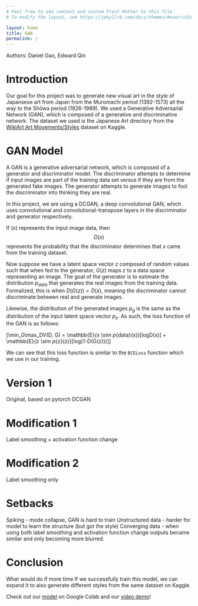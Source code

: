 ```yaml
---
# Feel free to add content and custom Front Matter to this file.
# To modify the layout, see https://jekyllrb.com/docs/themes/#overriding-theme-defaults

layout: home
title: GAN
permalink: /
---
```


Authors: Daniel Gao, Edward Qin

# Introduction

Our goal for this project was to generate new visual art in the style of Japansese art from Japan from the Muromachi period (1392-1573) all the way to the Shōwa period (1926-1989). We used a Generative Adversarial Network (GAN), which is composed of a generative and discriminative network. The dataset we used is the Japanese Art directory from the [WikiArt Art Movements/Styles](https://www.kaggle.com/datasets/sivarazadi/wikiart-art-movementsstyles) dataset on Kaggle. 

# GAN Model

A GAN is a generative adversarial network, which is composed of a generator and discriminator model. The discriminator attempts to determine if input images are part of the training data set versus if they are from the generated fake images. The generator attempts to generate images to fool the discriminator into thinking they are real. 

In this project, we are using a DCGAN, a deep convolutional GAN, which uses convolutional and convolutional-transpose layers in the discriminator and generator respectively. 

If \(x\) represents the input image data, then $$D(x)$$ represents the probability that the discriminator determines that $x$ came from the training dataset. 

Now suppose we have a latent space vector $z$ composed of random values such that when fed to the generator, $G(z)$ maps $z$ to a data space representing an image. The goal of the generator is to estimate the distribution $p_{data}$ that generates the real images from the training data. Formalized, this is when $D(G(z)) = D(x)$, meaning the discriminator cannot discriminate between real and generate images. 

Likewise, the distribution of the generated images $p_g$ is the same as the distribution of the input latent space vector $p_z$. As such, the loss function of the GAN is as follows:

\[\min_G\max_DV(D, G) = \mathbb{E}_{x \sim p_{data}(x)}[logD(x)] + \mathbb{E}_{z \sim p_{z}(z)}[log(1-D(G(z)))]\]

We can see that this loss function is similar to the `BCELoss` function which we use in our training. 

# Version 1

Original, based on pytorch DCGAN

# Modification 1

Label smoothing + activation function change

# Modification 2

Label smoothing only

# Setbacks

Spiking - mode collapse, GAN is hard to train
Unstructured data - harder for model to learn the structure (but got the style)
Converging data - when using both label smoothing and activation function change outputs became similar and only becoming more blurred. 

# Conclusion

What would do if more time
If we successfully train this model, we can expand it to also generate different styles from the same dataset on Kaggle.

Check out our [model](https://colab.research.google.com/drive/16f-V6o3iB7EYTjML0i0ebYNm2gsts9WP?usp=sharing) on Google Colab and our [video demo]()!


